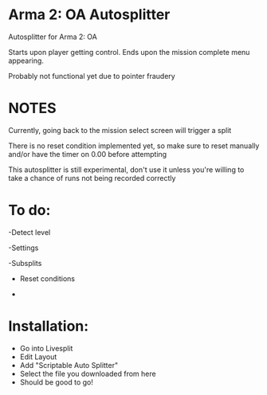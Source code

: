 # Arma 2: OA Autosplitter
Autosplitter for Arma 2: OA

Starts upon player getting control.
Ends upon the mission complete menu appearing.

Probably not functional yet due to pointer fraudery

# NOTES

Currently, going back to the mission select screen will trigger a split

There is no reset condition implemented yet, so make sure to reset manually and/or have the timer on 0.00 before attempting

This autosplitter is still experimental, don't use it unless you're willing to take a chance of runs not being recorded correctly

# To do:

-Detect level

-Settings

-Subsplits

- Reset conditions

- 

# Installation:

- Go into Livesplit
- Edit Layout
- Add "Scriptable Auto Splitter"
- Select the file you downloaded from here
- Should be good to go!
